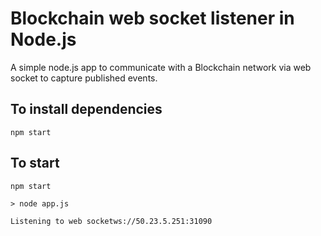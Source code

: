 # Blockchain web socket listener in Node.js

A simple node.js app to communicate with a Blockchain network via web socket to capture published events.

## To install dependencies

```npm start```

## To start 

```
npm start

> node app.js
   
Listening to web socketws://50.23.5.251:31090

```

